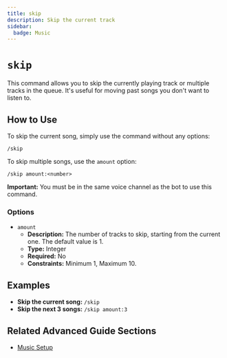```yaml
---
title: skip
description: Skip the current track
sidebar:
  badge: Music
---
```


# `skip`

This command allows you to skip the currently playing track or multiple tracks in the queue. It's useful for moving past songs you don't want to listen to.

## How to Use

To skip the current song, simply use the command without any options:

`/skip`

To skip multiple songs, use the `amount` option:

`/skip amount:<number>`

**Important:** You must be in the same voice channel as the bot to use this command.

### Options

*   `amount`
    *   **Description:** The number of tracks to skip, starting from the current one. The default value is 1.
    *   **Type:** Integer
    *   **Required:** No
    *   **Constraints:** Minimum 1, Maximum 10.

## Examples

*   **Skip the current song:** `/skip`
*   **Skip the next 3 songs:** `/skip amount:3`

## Related Advanced Guide Sections

*   [Music Setup](/advanced-guide/music/setup)